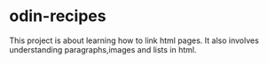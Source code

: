 # odin-recipes
This project is about learning how to link html pages.
It also involves understanding paragraphs,images and lists in html.
